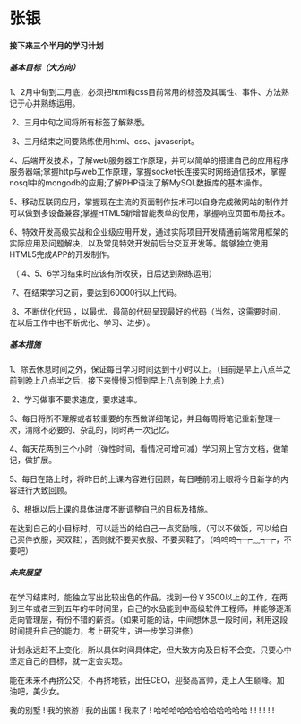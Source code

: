 # 张银

#### 接下来三个半月的学习计划

#####        基本目标（大方向）

​               1、2月中旬到二月底，必须把html和css目前常用的标签及其属性、事件、方法熟记于心并熟练运用。

​               2、三月中旬之间将所有标签了解熟悉。

​               3、三月结束之间要熟练使用html、css、javascript。​

​               4、后端开发技术，了解web服务器工作原理，并可以简单的搭建自己的应用程序服务器端;掌握http与web工作原理，掌握socket长连接实时网络通信技术，掌握nosql中的mongodb的应用;了解PHP语法了解MySQL数据库的基本操作。

​               5、移动互联网应用，掌握现在主流的页面制作技术可以自身完成微网站的制作并可以做到多设备兼容;掌握HTML5新增智能表单的使用，掌握响应页面布局技术。

​               6、特效开发高级实战和企业级应用开发，通过实际项目开发精通前端常用框架的实际应用及问题解决，以及常见特效开发前后台交互开发等。能够独立使用HTML5完成APP的开发制作。

​                         （ 4、5、6学习结束时应该有所收获，日后达到熟练运用）​

​              7、在结束学习之前，要达到60000行以上代码。

​              8、不断优化代码 ，以最优、最简的代码呈现最好的代码（当然，这需要时间，在以后工作中也不断优化、学习、进步）。

#####        基本措施

​               1、除去休息时间之外，保证每日学习时间达到十小时以上。（目前是早上八点半之前到晚上八点半之后，接下来慢慢习惯到早上八点到晚上九点）

​                2、学习做事不要求速度，要求速率。

​                3、每日将所不理解或者较重要的东西做详细笔记，并且每周将笔记重新整理一次，清除不必要的、杂乱的，同时再一次记忆。

​                4、每天花两到三个小时（弹性时间，看情况可增可减）学习网上官方文档，做笔记，做扩展。

​                5、每日在路上时，将昨日的上课内容进行回顾，每日睡前闭上眼将今日新学的内容进行大致回顾。

​                6、根据以后上课的具体进度不断调整自己的目标及措施。

在达到自己的小目标时，可以适当的给自己一点奖励哦，（可以不做饭，可以给自己买件衣服，买双鞋），否则就不要买衣服、不要买鞋了。（呜呜呜┭┮﹏┭┮，不要吧）

##### 未来展望

​                在学习结束时，能独立写出比较出色的作品，找到一份￥3500以上的工作，在两到三年或者三到五年的年时间里，自己的水品能到中高级软件工程师，并能够逐渐走向管理层，有份不错的薪资。（如果可能的话，中间想休息一段时间，利用这段时间提升自己的能力，考上研究生，进一步学习进修）

计划永远赶不上变化，所以具体时间具体定，但大致方向及目标不会变。只要心中坚定自己的目标，就一定会实现。

能在未来不再挤公交，不再挤地铁，出任CEO，迎娶高富帅，走上人生巅峰。加油吧，美少女。

我的别墅 ! 我的旅游 ! 我的出国 ! 我来了 ! 哈哈哈哈哈哈哈哈哈哈哈哈 ! ! ! ! ! !

​                 

​                 

​              



  

